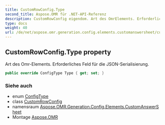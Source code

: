 ```yaml
---
title: CustomRowConfig.Type
second_title: Aspose.OMR für .NET-API-Referenz
description: CustomRowConfig eigendom. Art des OmrElements. Erforderliches Feld für die JSONSerialisierung.
type: docs
weight: 40
url: /de/net/aspose.omr.generation.config.elements.customanswersheet/customrowconfig/type/
---
```

## CustomRowConfig.Type property

Art des Omr-Elements. Erforderliches Feld für die JSON-Serialisierung.

```csharp
public override ConfigType Type { get; set; }
```

### Siehe auch

* enum [ConfigType](../../../aspose.omr.generation.config.enums/configtype/)
* class [CustomRowConfig](../)
* namensraum [Aspose.OMR.Generation.Config.Elements.CustomAnswerSheet](../../customrowconfig/)
* Montage [Aspose.OMR](../../../)


